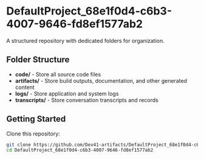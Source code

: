 # DefaultProject_68e1f0d4-c6b3-4007-9646-fd8ef1577ab2
A structured repository with dedicated folders for organization.

## Folder Structure

- **code/** - Store all source code files
- **artifacts/** - Store build outputs, documentation, and other generated content
- **logs/** - Store application and system logs
- **transcripts/** - Store conversation transcripts and records

## Getting Started

Clone this repository:
```bash
git clone https://github.com/Dev41-artifacts/DefaultProject_68e1f0d4-c6b3-4007-9646-fd8ef1577ab2
cd DefaultProject_68e1f0d4-c6b3-4007-9646-fd8ef1577ab2
```

